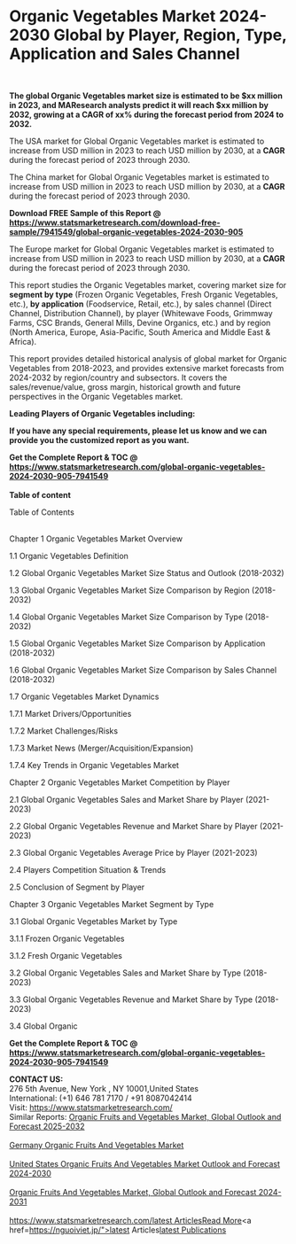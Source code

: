 <h1>Organic Vegetables Market 2024-2030 Global by Player, Region, Type, Application and Sales Channel</h1><br/><p><strong>The global Organic Vegetables market size is estimated to be $xx million in 2023, and MAResearch analysts predict it will reach $xx million by 2032, growing at a <strong>CAGR</strong> of xx% during the forecast period from 2024 to 2032.</strong></p><p>The USA market for Global Organic Vegetables market is estimated to increase from USD million in 2023 to reach USD million by 2030, at a <strong>CAGR</strong> during the forecast period of 2023 through 2030.</p><p>The China market for Global Organic Vegetables market is estimated to increase from USD million in 2023 to reach USD million by 2030, at a <strong>CAGR</strong> during the forecast period of 2023 through 2030.</p><p><strong>Download FREE Sample of this Report @ <a href="https://www.statsmarketresearch.com/download-free-sample/7941549/global-organic-vegetables-2024-2030-905">https://www.statsmarketresearch.com/download-free-sample/7941549/global-organic-vegetables-2024-2030-905</a></strong></p><p>The Europe market for Global Organic Vegetables market is estimated to increase from USD million in 2023 to reach USD million by 2030, at a <strong>CAGR</strong> during the forecast period of 2023 through 2030.</p><p>This report studies the Organic Vegetables market, covering market size for <strong>segment by type</strong> (Frozen Organic Vegetables, Fresh Organic Vegetables, etc.), <strong>by application</strong> (Foodservice, Retail, etc.), by sales channel (Direct Channel, Distribution Channel), by player (Whitewave Foods, Grimmway Farms, CSC Brands, General Mills, Devine Organics, etc.) and by region (North America, Europe, Asia-Pacific, South America and Middle East & Africa).</p><p>This report provides detailed historical analysis of global market for Organic Vegetables from 2018-2023, and provides extensive market forecasts from 2024-2032 by region/country and subsectors. It covers the sales/revenue/value, gross margin, historical growth and future perspectives in the Organic Vegetables market.</p><p><strong>Leading Players of Organic Vegetables including:</strong></p><p><strong>If you have any special requirements, please let us know and we can provide you the customized report as you want.</strong></p><div><b>Get the Complete Report & TOC @ <a href="https://www.statsmarketresearch.com/global-organic-vegetables-2024-2030-905-7941549">https://www.statsmarketresearch.com/global-organic-vegetables-2024-2030-905-7941549</a></b></div><br><b>Table of content</b><p>Table of Contents<br />
 
 <br />
 
 Chapter 1 Organic Vegetables Market Overview<br />
 
  1.1 Organic Vegetables Definition<br />
 
  1.2 Global Organic Vegetables Market Size Status and Outlook (2018-2032)<br />
 
  1.3 Global Organic Vegetables Market Size Comparison by Region (2018-2032)<br />
 
  1.4 Global Organic Vegetables Market Size Comparison by Type (2018-2032)<br />
 
  1.5 Global Organic Vegetables Market Size Comparison by Application (2018-2032)<br />
 
  1.6 Global Organic Vegetables Market Size Comparison by Sales Channel (2018-2032)<br />
 
  1.7 Organic Vegetables Market Dynamics<br />
 
  1.7.1 Market Drivers/Opportunities<br />
 
  1.7.2 Market Challenges/Risks<br />
 
  1.7.3 Market News (Merger/Acquisition/Expansion)<br />
 
  1.7.4 Key Trends in Organic Vegetables Market<br />
 
 Chapter 2 Organic Vegetables Market Competition by Player<br />
 
  2.1 Global Organic Vegetables Sales and Market Share by Player (2021-2023)<br />
 
  2.2 Global Organic Vegetables Revenue and Market Share by Player (2021-2023)<br />
 
  2.3 Global Organic Vegetables Average Price by Player (2021-2023)<br />
 
  2.4 Players Competition Situation & Trends<br />
 
  2.5 Conclusion of Segment by Player<br />
 
 Chapter 3 Organic Vegetables Market Segment by Type<br />
 
  3.1 Global Organic Vegetables Market by Type<br />
 
  3.1.1 Frozen Organic Vegetables<br />
 
  3.1.2 Fresh Organic Vegetables<br />
 
  3.2 Global Organic Vegetables Sales and Market Share by Type (2018-2023)<br />
 
  3.3 Global Organic Vegetables Revenue and Market Share by Type (2018-2023)<br />
 
  3.4 Global Organic <br><div><b>Get the Complete Report & TOC @ <a href="https://www.statsmarketresearch.com/global-organic-vegetables-2024-2030-905-7941549">https://www.statsmarketresearch.com/global-organic-vegetables-2024-2030-905-7941549</a></b></div></p> <b>CONTACT US:</b><br>276 5th Avenue, New York , NY 10001,United States<br>International: (+1) 646 781 7170 / +91 8087042414<br>Visit: <a href="https://www.statsmarketresearch.com/">https://www.statsmarketresearch.com/</a><br>Similar Reports: <a href="https://www.statsmarketresearch.com/global-organic-vegetables-2024-2030-905-7941549">Organic Fruits and Vegetables Market, Global Outlook and Forecast 2025-2032</a><br/><br/><a href="https://www.statsmarketresearch.com/global-organic-vegetables-2024-2030-905-7941549">Germany Organic Fruits And Vegetables Market</a><br/><br/><a href="https://www.statsmarketresearch.com/global-organic-vegetables-2024-2030-905-7941549">United States Organic Fruits And Vegetables Market Outlook and Forecast 2024-2030</a><br/><br/><a href="https://www.statsmarketresearch.com/global-organic-vegetables-2024-2030-905-7941549">Organic Fruits And Vegetables Market, Global Outlook and Forecast 2024-2031</a><br/><br/><a href="https://gyeongbokgung.com">https://www.statsmarketresearch.com/</a><a href="https://hallyeomaritime.com">latest Articles</a><a href="https://jingwansa.com">Read More</a><a href=https://nguoiviet.jp/">latest Articles</a><a href="https://www.intelmarketresearch.com/">latest Publications</a>